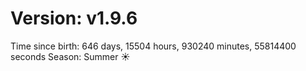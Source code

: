 # Version: v1.9.6
Time since birth: 646 days, 15504 hours, 930240 minutes, 55814400 seconds
Season: Summer ☀️
